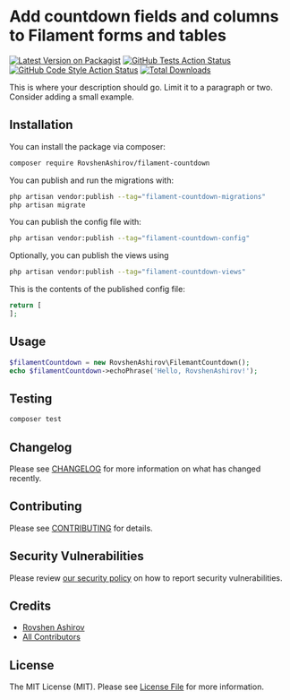 # Add countdown fields and columns to Filament forms and tables

[![Latest Version on Packagist](https://img.shields.io/packagist/v/RovshenAshirov/filament-countdown.svg?style=flat-square)](https://packagist.org/packages/RovshenAshirov/filament-countdown)
[![GitHub Tests Action Status](https://img.shields.io/github/actions/workflow/status/RovshenAshirov/filament-countdown/run-tests.yml?branch=main&label=tests&style=flat-square)](https://github.com/RovshenAshirov/filament-countdown/actions?query=workflow%3Arun-tests+branch%3Amain)
[![GitHub Code Style Action Status](https://img.shields.io/github/actions/workflow/status/RovshenAshirov/filament-countdown/fix-php-code-styling.yml?branch=main&label=code%20style&style=flat-square)](https://github.com/RovshenAshirov/filament-countdown/actions?query=workflow%3A"Fix+PHP+code+styling"+branch%3Amain)
[![Total Downloads](https://img.shields.io/packagist/dt/RovshenAshirov/filament-countdown.svg?style=flat-square)](https://packagist.org/packages/RovshenAshirov/filament-countdown)


This is where your description should go. Limit it to a paragraph or two. Consider adding a small example.

## Installation

You can install the package via composer:

```bash
composer require RovshenAshirov/filament-countdown
```

You can publish and run the migrations with:

```bash
php artisan vendor:publish --tag="filament-countdown-migrations"
php artisan migrate
```

You can publish the config file with:

```bash
php artisan vendor:publish --tag="filament-countdown-config"
```

Optionally, you can publish the views using

```bash
php artisan vendor:publish --tag="filament-countdown-views"
```

This is the contents of the published config file:

```php
return [
];
```

## Usage

```php
$filamentCountdown = new RovshenAshirov\FilemantCountdown();
echo $filamentCountdown->echoPhrase('Hello, RovshenAshirov!');
```

## Testing

```bash
composer test
```

## Changelog

Please see [CHANGELOG](CHANGELOG.md) for more information on what has changed recently.

## Contributing

Please see [CONTRIBUTING](.github/CONTRIBUTING.md) for details.

## Security Vulnerabilities

Please review [our security policy](../../security/policy) on how to report security vulnerabilities.

## Credits

- [Rovshen Ashirov](https://github.com/RovshenAshirov)
- [All Contributors](../../contributors)

## License

The MIT License (MIT). Please see [License File](LICENSE.md) for more information.
